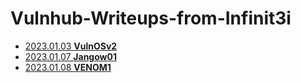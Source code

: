 # Vulnhub-Writeups-from-Infinit3i

* [2023.01.03 **VulnOSv2**](VulnOSv2)
* [2023.01.07 **Jangow01**](Jangow01)
* [2023.01.08 **VENOM1**](VENOM1)
